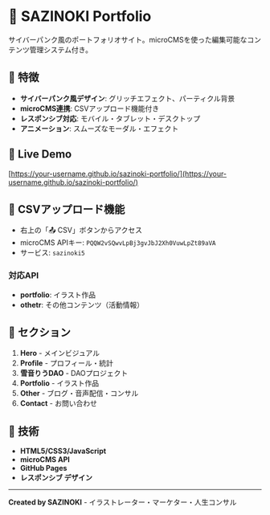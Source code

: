 # 🎨 SAZINOKI Portfolio

サイバーパンク風のポートフォリオサイト。microCMSを使った編集可能なコンテンツ管理システム付き。

## 🌟 特徴

- **サイバーパンク風デザイン**: グリッチエフェクト、パーティクル背景
- **microCMS連携**: CSVアップロード機能付き
- **レスポンシブ対応**: モバイル・タブレット・デスクトップ
- **アニメーション**: スムーズなモーダル・エフェクト

## 🚀 Live Demo

[https://your-username.github.io/sazinoki-portfolio/](https://your-username.github.io/sazinoki-portfolio/)

## 📱 CSVアップロード機能

- 右上の「📤 CSV」ボタンからアクセス
- microCMS APIキー: `PQQW2vSQwvLpBj3gvJbJ2Xh0VuwLpZt89aVA`
- サービス: `sazinoki5`

### 対応API
- **portfolio**: イラスト作品
- **othetr**: その他コンテンツ（活動情報）

## 🎯 セクション

1. **Hero** - メインビジュアル
2. **Profile** - プロフィール・統計
3. **雪音りうDAO** - DAOプロジェクト
4. **Portfolio** - イラスト作品
5. **Other** - ブログ・音声配信・コンサル
6. **Contact** - お問い合わせ

## 🔧 技術

- **HTML5/CSS3/JavaScript**
- **microCMS API**
- **GitHub Pages**
- **レスポンシブ デザイン**

---

**Created by SAZINOKI** - イラストレーター・マーケター・人生コンサル